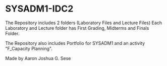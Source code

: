 # SYSADM1-IDC2
The Repository includes 2 folders (Laboratory Files and Lecture Files)
Each Laboratory and Lecture folder has First Grading, Midterms and Finals Folder.

The Repository also includes Portfolio for SYSADM1 and an activity "F_Capacity Planning".

Made by Aaron Joshua G. Sese

